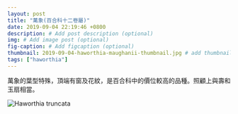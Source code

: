 ```yaml
---
layout: post
title: "萬象(百合科十二卷屬)"
date: 2019-09-04 22:19:46 +0800
description: # Add post description (optional)
img: # Add image post (optional)
fig-caption: # Add figcaption (optional)
thumbnail: 2019-09-04-haworthia-maughanii-thumbnail.jpg # add thumbnail (optional)
tags: ["haworthia"]
---
```

萬象的葉型特殊，頂端有窗及花紋，是百合科中的價位較高的品種。照顧上與壽和玉扇相當。

![Haworthia truncata]({{site.baseurl}}/assets/img/2019-09-04-haworthia-maughanii-thumbnail.jpg)

